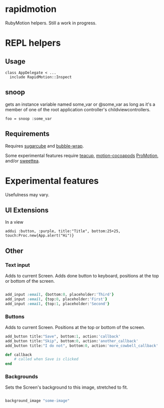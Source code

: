 rapidmotion
===========

RubyMotion helpers. Still a work in progress.

# REPL helpers #
## Usage ##
~~~
class AppDelegate < ...
  include RapidMotion::Inspect
~~~
## snoop
gets an instance variable named some_var or @some_var as long as it's a member of one of the root application controller's childviewcontrollers.
~~~
foo = snoop :some_var
~~~


## Requirements
Requires [sugarcube](https://github.com/rubymotion/sugarcube) and [bubble-wrap](http://bubblewrap.io/).

Some experimental features require [teacup](https://github.com/rubymotion/teacup), [motion-cocoapods](https://github.com/HipByte/motion-cocoapods) [ProMotion](https://github.com/clearsightstudio/ProMotion), and/or [sweettea](https://github.com/colinta/sweettea).



# Experimental features #
Usefulness may vary.

## UI Extensions
In a view
```
addui :button, :purple, title:"Title", bottom:25+25, touch:Proc.new{App.alert("Hi")}
```

## Other

### Text input
Adds to current Screen. Adds done button to keyboard, positions at the top or bottom of the screen.

~~~ruby

add_input :email, {bottom:0, placeholder:'Third'}
add_input :email, {top:0, placeholder:'First'}
add_input :email, {top:1, placeholder:'Second'}

~~~


### Buttons
Adds to current Screen. Positions at the top or bottom of the screen.

~~~ ruby
add_button title:"Save", bottom:1, action:'callback'
add_button title:"Skip", bottom:0, action:'another_callback'
add_button title:"I do not", bottom:0, action:'more_cowbell_callback'

def callback
	# called when Save is clicked
end
~~~


### Backgrounds

Sets the Screen's background to this image, stretched to fit.
~~~ruby

background_image "some-image"

~~~